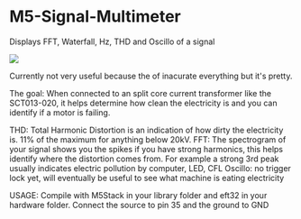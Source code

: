 # M5-Signal-Multimeter
Displays FFT, Waterfall, Hz, THD and Oscillo of a signal

![](https://i.imgur.com/nnu565o.jpg)

Currently not very useful because the of inacurate everything but it's pretty.

The goal:
When connected to an split core current transformer like the SCT013-020, it helps determine how clean the electricity is and you can identify if a motor is failing.

THD: Total Harmonic Distortion is an indication of how dirty the electricity is. 11% of the maximum for anything below 20kV.
FFT: The spectrogram of your signal shows you the spikes if you have strong harmonics, this helps identify where the distortion comes from. For example a strong 3rd peak usually indicates electric pollution by computer, LED, CFL
Oscillo: no trigger lock yet, will eventually be useful to see what machine is eating electricity

USAGE: Compile with M5Stack in your library folder and eft32 in your hardware folder.
Connect the source to pin 35 and the ground to GND
